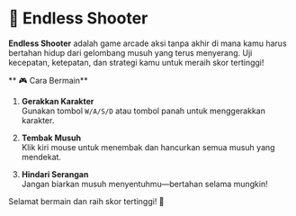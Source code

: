 # 🌟 Endless Shooter

**Endless Shooter** adalah game arcade aksi tanpa akhir di mana kamu harus bertahan hidup dari gelombang musuh yang terus menyerang. Uji kecepatan, ketepatan, dan strategi kamu untuk meraih skor tertinggi!


** 🎮 Cara Bermain**

1. **Gerakkan Karakter**  
   Gunakan tombol `W/A/S/D` atau tombol panah untuk menggerakkan karakter.

2. **Tembak Musuh**  
   Klik kiri mouse untuk menembak dan hancurkan semua musuh yang mendekat.

3. **Hindari Serangan**  
   Jangan biarkan musuh menyentuhmu—bertahan selama mungkin!


Selamat bermain dan raih skor tertinggi! 🚀
